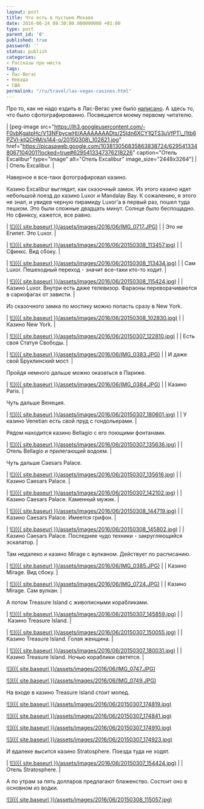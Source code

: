 ```yaml
---
layout: post
title: Что есть в пустыне Мохаве
date: 2016-06-24 08:30:00.000000000 +01:00
type: post
parent_id: '0'
published: true
password: ''
status: publish
categories:
- Рассказы про места
tags:
- Лас-Вегас
- Невада
- США
permalink: "/ru/travel/las-vegas-casinos.html"
---
```

Про то, как не надо ездить в Лас-Вегас уже было [написано](http://blog.gypsyengineer.com/travel/las-vegas.html). А здесь то, что было сфотографированно. Посвящается моему первому читателю.

| [peg-image src="https://lh3.googleusercontent.com/-F0vbKgatpHc/V13NFbycwHI/AAAAAAAADts/25Idn6XCY1QTS3uVfPT\_I1tb6PZVl-ktQCHM/s144-o/20150308\_102621.jpg" href="https://picasaweb.google.com/103813056835863838724/6295413348067104001?locked=true#6295413347376218226" caption="Отель Excalibur" type="image" alt="Отель Excalibur" image\_size="2448x3264"] |
| Отель Excalibur. |

Наверное я все-таки фотографировал казино.

Казино Excalibur выглядит, как сказочный замок. Из этого казино идет небольшой поезд до казино Luxor и Mandalay Bay. К сожалению, я этого не знал, и увидев черную пирамиду Luxor'а в первый раз, пошел туда пешком. Это были сложные двадцать минут. Солнце было беспощадно. Но сфинксу, кажется, все равно.

| [![]({{ site.baseurl }}/assets/images/2016/06/IMG_0717.JPG)](https://3.bp.blogspot.com/-ouwux6YNaN4/V2bomq_qfZI/AAAAAAAAEdU/-kDrJASiyOw2NqRxTlj3FBh1H7Mdix-xwCKgB/s1600/IMG_0717.JPG) |
| Это не Египет. Это Luxor. |

| [![]({{ site.baseurl }}/assets/images/2016/06/20150308_113457.jpg)](https://3.bp.blogspot.com/-NavbwRvLdgA/V13NFRb3RtI/AAAAAAAADts/2BfUkCf2I0Y-OGrGCuluqSh5XKB1zy82QCKgB/s1600/20150308_113457.jpg) |
| Сфинкс. Вид сбоку. |

| [![]({{ site.baseurl }}/assets/images/2016/06/20150308_113434.jpg)](https://4.bp.blogspot.com/-lCODrMVtdks/V13NFT5WkkI/AAAAAAAADts/IzQUQ4VquUkh4rvYaB3jgGM-9PJS2cdlQCKgB/s1600/20150308_113434.jpg) |
| Сам Luxor. Пешеходный переход - значит все-таки кто-то ходит. |

| [![]({{ site.baseurl }}/assets/images/2016/06/20150308_115424.jpg)](https://2.bp.blogspot.com/-Fy_u87LdPAM/V13NFVUBFFI/AAAAAAAADts/kqLqwy2fN-UzmSdKHFexP0lbDdrMgpqugCKgB/s1600/20150308_115424.jpg) |
| Казино Luxor. Внутри есть даже телевизор. Фараоны переворачиваются в саркофагах от зависти. |

Из сказочного замка по мостику можно попасть сразу в New York.

| [![]({{ site.baseurl }}/assets/images/2016/06/20150308_102830.jpg)](https://3.bp.blogspot.com/-OH5loi74Fac/V13NFXxxbAI/AAAAAAAADts/nRyojmZ3RSwCC8hsB1_EbosfXUvW6wZAgCKgB/s1600/20150308_102830.jpg) |
| Казино New York. |

| [![]({{ site.baseurl }}/assets/images/2016/06/20150307_122810.jpg)](https://3.bp.blogspot.com/-uL8YWkeCWbc/V13NFc9CeMI/AAAAAAAADu0/Z4NWIVblljQYOL2QBn2BekY9jJM72li9gCKgB/s1600/20150307_122810.jpg) |
| Есть своя Статуя Свободы. |

| [![]({{ site.baseurl }}/assets/images/2016/06/IMG_0383.JPG)](https://2.bp.blogspot.com/-zKS9ATSa424/V2bomvMXd4I/AAAAAAAAEdU/rGmKau8DHKsipmnhadGS2HPQO708QsQ9wCKgB/s1600/IMG_0383.JPG) |
| И даже свой Бруклинский мост. |

Пройдя немного дальше можно оказаться в Париже.

| [![]({{ site.baseurl }}/assets/images/2016/06/IMG_0384.JPG)](https://4.bp.blogspot.com/-Smrkev4e9OI/V2bomlcl3KI/AAAAAAAAEdU/I93qv-5Mgng7tTVrS9Ic6fqXScXR3-nmQCKgB/s1600/IMG_0384.JPG) |
| Казино Paris. |

Чуть дальше Венеция.

| [![]({{ site.baseurl }}/assets/images/2016/06/20150307_180601.jpg)](https://3.bp.blogspot.com/-EnMfE1EDHsY/V13NFet9A5I/AAAAAAAADuc/GszPpvFTlfwbb8DT7tNEc2sMDksfGy5RgCKgB/s1600/20150307_180601.jpg) |
| У казино Venetian есть свой пруд с гондольерами. |

Рядом находится казино Bellagio с его поющими фонтанами.

| [![]({{ site.baseurl }}/assets/images/2016/06/20150307_135636.jpg)](https://1.bp.blogspot.com/-1qFnZOybbYU/V13NFZe9iZI/AAAAAAAADu0/klX8_OiVJew_Ck285n1KOT6Tt0ABGgNjACKgB/s1600/20150307_135636.jpg) |
| Отель Bellagio и прилегающий водоем. |

Чуть дальше Caesars Palace.

| [![]({{ site.baseurl }}/assets/images/2016/06/20150307_135616.jpg)](https://3.bp.blogspot.com/-68grxPy66dU/V13NFdAfD8I/AAAAAAAADu0/H-dba9SX-WoFF9yZ0lZ5xVSvbo46nQnXACKgB/s1600/20150307_135616.jpg) |
| Казино Caesars Palace. |

| [![]({{ site.baseurl }}/assets/images/2016/06/20150307_142102.jpg)](https://1.bp.blogspot.com/-7y8U5oKuw8Y/V13NFT1WahI/AAAAAAAADu0/28RyyV56Xk8q3yzeqVdbjWPmi5FOqOGzQCKgB/s1600/20150307_142102.jpg) |
| Казино Caesars Palace. Каменный мужик. |

| [![]({{ site.baseurl }}/assets/images/2016/06/20150308_144719.jpg)](https://3.bp.blogspot.com/-nkSG8p1Avjc/V13NFbupjXI/AAAAAAAADts/9U7VVoyEw7M-XccGbET8Ns4at6mwaf6twCKgB/s1600/20150308_144719.jpg) |
| Казино Caesars Palace. Имеется грифон. |

| [![]({{ site.baseurl }}/assets/images/2016/06/20150308_145802.jpg)](https://1.bp.blogspot.com/-02MwYFjbhWs/V13NFXX9m9I/AAAAAAAADts/eJjFdt3BHyEIJC7-kWzcM77MKhDmDzorACKgB/s1600/20150308_145802.jpg) |
| Казино Caesars Palace. Последнее чудо техники - закругляющийся эскалатор. |

Там недалеко и казино Mirage с вулканом. Действует по расписанию.

| [![]({{ site.baseurl }}/assets/images/2016/06/IMG_0385.JPG)](https://1.bp.blogspot.com/-HUqHzY5pV_k/V2bomjb-rQI/AAAAAAAAEdU/X2rIxCcNiAUUdlAIXKTAcVCyGMi6Sc-mgCKgB/s1600/IMG_0385.JPG) |
| Казино Mirage. Вид сбоку. |

| [![]({{ site.baseurl }}/assets/images/2016/06/IMG_0724.JPG)](https://2.bp.blogspot.com/-JeU-U1Z8GOU/V2bomqkV2KI/AAAAAAAAEdU/tlAKgTLcJkgygppLG4s3fqwi7bX7bkDEACKgB/s1600/IMG_0724.JPG) |
| Казино Mirage. Сам вулкан. |

А потом Treasure Island с живописными корабликами.

| [![]({{ site.baseurl }}/assets/images/2016/06/20150307_145859.jpg)](https://1.bp.blogspot.com/-iBWDEHZ5Yck/V13NFfazbbI/AAAAAAAADu0/4oGSnI-5PIAOML_v6IxmkdKiML1cUHNMwCKgB/s1600/20150307_145859.jpg) |
| &nbsp;Казино Treasure Island. |

| [![]({{ site.baseurl }}/assets/images/2016/06/20150307_150055.jpg)](https://3.bp.blogspot.com/-zRsLpzMY2ts/V13NFbxuyzI/AAAAAAAADu0/OyceZ3CM_TIbr-RNG6RUyLpXixA_AhP6QCKgB/s1600/20150307_150055.jpg) |
| Казино Treasure Island. Голая женщина. |

| [![]({{ site.baseurl }}/assets/images/2016/06/20150307_180031.jpg)](https://3.bp.blogspot.com/-JVCeLV3tkq4/V13NFbgDtBI/AAAAAAAADuc/WgeAkYcRLHQnqq18D5QMIRyWRZYx7uFyACKgB/s1600/20150307_180031.jpg) |
| Казино Treasure Island. Ночью кораблики светятся. |

[![]({{ site.baseurl }}/assets/images/2016/06/IMG_0747.JPG)](https://1.bp.blogspot.com/-JwtjtUV16uo/V2boml7x1II/AAAAAAAAEdU/1p6m7IKgLUkf3K2ZkhWCXlJiU5Ijct14wCKgB/s1600/IMG_0747.JPG)

[![]({{ site.baseurl }}/assets/images/2016/06/IMG_0749.JPG)](https://2.bp.blogspot.com/-pe6NX4pQnWE/V2bomlYievI/AAAAAAAAEdU/kRj40e3KYzso4IHCK-vfZPB43wI4p_xXACKgB/s1600/IMG_0749.JPG)

На входе в казино Treasure Island стоит мопед.

[![]({{ site.baseurl }}/assets/images/2016/06/20150307_174819.jpg)](https://1.bp.blogspot.com/-VxxjH1QG3uE/V13NFWR4sOI/AAAAAAAADuc/M9bMpJTdb4kPijb1FYCYoIbIBPDpb1nLwCKgB/s1600/20150307_174819.jpg)

[![]({{ site.baseurl }}/assets/images/2016/06/20150307_174841.jpg)](https://3.bp.blogspot.com/-G24O2Zafcuo/V13NFTyfN6I/AAAAAAAADuc/HUFN2b-tOXcfJS8m0ck4_ZTw0rzjAd3LgCKgB/s1600/20150307_174841.jpg)

[![]({{ site.baseurl }}/assets/images/2016/06/20150307_174910.jpg)](https://3.bp.blogspot.com/--C_HkFsU-IM/V13NFRqFF_I/AAAAAAAADuc/P0cYUq0bH68CYMSYq7ClPPDslnhuAsC8QCKgB/s1600/20150307_174910.jpg)

[![]({{ site.baseurl }}/assets/images/2016/06/20150307_174923.jpg)](https://4.bp.blogspot.com/-B3jZETI4QLM/V13NFb1GgaI/AAAAAAAADuc/dSO5Y3Z0aZwMnhsR4sDjQ6q2khF8_5MDACKgB/s1600/20150307_174923.jpg)

И вдалеке высится казино Stratosphere. Поезда туда не ходят.

| [![]({{ site.baseurl }}/assets/images/2016/06/20150307_154424.jpg)](https://3.bp.blogspot.com/-3e_xLiJFsrs/V13NFXj_RgI/AAAAAAAADuc/EQniZu67HBUuu2NrWlB-w0q4U05lNiJ_QCKgB/s1600/20150307_154424.jpg) |
| Отель Stratosphere. |

А по утрам за пять долларов предлагают блаженство. Состоит оно в основном из водки.

[![]({{ site.baseurl }}/assets/images/2016/06/20150308_115057.jpg)](https://4.bp.blogspot.com/-dPh2RBhctqQ/V13NFeLyzXI/AAAAAAAADts/F3v0jR1bwbQRgVzO9DEo2ANCxUrOqrFOgCKgB/s1600/20150308_115057.jpg)
